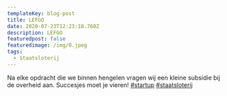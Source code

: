 ```yaml
---
templateKey: blog-post
title: LEFGO
date: 2020-07-23T12:23:18.760Z
description: LEFGO
featuredpost: false
featuredimage: /img/0.jpeg
tags:
  - Staatsloterij
---
```

Na elke opdracht die we binnen hengelen vragen wij een kleine subsidie bij de overheid aan. Succesjes moet je vieren! [\#startup](https://www.linkedin.com/feed/hashtag/?keywords=startup&highlightedUpdateUrns=urn%3Ali%3Aactivity%3A6681833615745179648) [\#staatsloterij](https://www.linkedin.com/feed/hashtag/?keywords=staatsloterij&highlightedUpdateUrns=urn%3Ali%3Aactivity%3A6681833615745179648)
